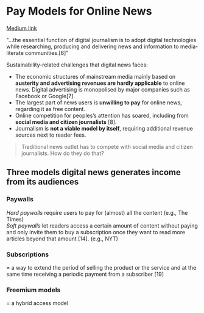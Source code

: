 # Pay Models for Online News 
[Medium link](https://medium.com/journalism-trends-technologies/pay-models-for-online-news-8ea87d46a3c7#_ftn2)

"...the essential function of digital journalism is to adopt digital technologies while researching, producing and delivering news and information to media-literate communities.[6]"

Sustainability-related challenges that digital news faces:
- The economic structures of mainstream media mainly based on **austerity and advertising revenues are hardly applicable** to online news. Digital advertising is monopolised by major companies such as Facebook or Google[7].
- The largest part of news users is **unwilling to pay** for online news, regarding it as free content.
- Online competition for peoples’s attention has soared, including from **social media and citizen journalists** [8].
- Journalism is **not a viable model by itself**, requiring additional revenue sources next to reader fees.

> Traditional news outlet has to compete with social media and citizen journalists. How do they do that?

## Three models digital news generates income from its audiences

### Paywalls
*Hard paywalls* require users to pay for (almost) all the content (e.g., The Times)  
*Soft paywalls* let readers access a certain amount of content without paying and only invite them to buy a subscription once they want to read more articles beyond that amount [14]. (e.g., NYT)

### Subscriptions
= a way to extend the period of selling the product or the service and at the same time receiving a periodic payment from a subscriber [19]


### Freemium models
= a hybrid access model

